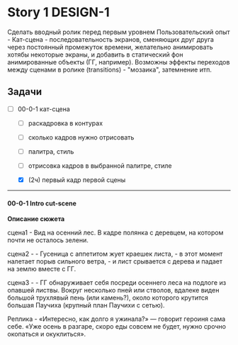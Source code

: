 Story 1 DESIGN-1
===
Сделать вводный ролик перед первым уровнем
Пользовательский опыт - Кат-сцена - последовательность экранов, сменяющих друг друга через постоянный 
промежуток времени, желательно анимировать хотябы некоторые экраны, и добавить в статический фон анимированные объекты (ГГ, например). Возможны эффекты переходов между сценами в ролике (transitions) - "мозаика", затемнение итп.

Задачи
---
-[ ]  00-0-1 кат-сцена
    -[ ] раскадровка в контурах
    - [ ] сколько кадров нужно отрисовать
    -[ ] палитра, стиль
    -[ ] отрисовка кадров в выбранной палитре, стиле
    
    -[x] (2ч) первый кадр первой сцены

---
#### 00-0-1 Intro cut-scene
**Описание сюжета**

сцена1 - Вид на осенний лес. В кадре полянка с деревцем, на котором почти не осталось зелени. 

сцена2 - 
    - Гусеница с аппетитом жует краешек листа, 
    - в этот момент налетает порыв сильного ветра, 
    - и лист срывается с дерева и падает на землю вместе с ГГ. 

сцена3 - 
    - ГГ обнаруживает себя посреди осеннего леса на подлоге из опавшей листвы. Вокруг несколько пней или стволов, вдалеке виден большой трухлявый пень (или камень?), около которого крутится большая Паучиха (крупный план Паучихи с сетью).

Реплика - «Интересно, как долго я ужинала?» — говорит героиня сама себе. «Уже осень в разгаре, скоро еды совсем не будет, нужно  срочно окопаться и окуклиться».
